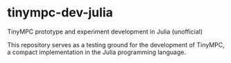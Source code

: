 # tinympc-dev-julia

TinyMPC prototype and experiment development in Julia (unofficial)

This repository serves as a testing ground for the development of TinyMPC, a compact implementation in the Julia programming language.

